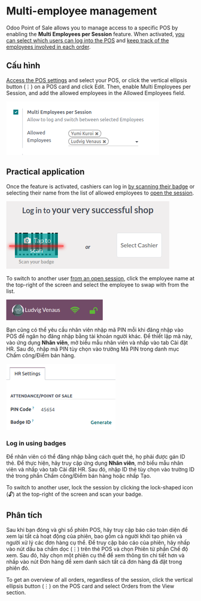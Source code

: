 # Multi-employee management

Odoo Point of Sale allows you to manage access to a specific POS by enabling the **Multi Employees
per Session** feature. When activated, [you can select which users can log into the POS](#employee-login-use) and [keep track of the employees involved in each order](#employee-login-analytics).

<a id="employee-login-configuration"></a>

## Cấu hình

[Access the POS settings](configuration/#configuration-settings) and select your POS, or click the vertical
ellipsis button (⋮) on a POS card and click Edit. Then, enable
Multi Employees per Session, and add the allowed employees in the Allowed
Employees field.

![setting to enable multiple cashiers in POS](../../../.gitbook/assets/setting1.png)

<a id="employee-login-use"></a>

## Practical application

Once the feature is activated, cashiers can log in [by scanning their badge](#employee-login-badge) or selecting their name from the list of allowed employees to [open the
session](./#pos-session-start).

![window to open a session when the multiple cashiers feature is enabled](../../../.gitbook/assets/open-session.png)

To switch to another user [from an open session](./#pos-session-start), click the employee name
at the top-right of the screen and select the employee to swap with from the list.

![button to switch from one cashier to another.](../../../.gitbook/assets/switch-user.png)

Bạn cũng có thể yêu cầu nhân viên nhập mã PIN mỗi khi đăng nhập vào POS để ngăn họ đăng nhập bằng tài khoản người khác. Để thiết lập mã này, vào ứng dụng **Nhân viên**, mở biểu mẫu nhân viên và nhấp vào tab Cài đặt HR. Sau đó, nhập mã PIN tùy chọn vào trường Mã PIN trong danh mục Chấm công/Điểm bán hàng.

![setting on the employee form to assign a badge ID and a PIN code.](../../../.gitbook/assets/pin-and-badgeid.png)

<a id="employee-login-badge"></a>

### Log in using badges

Để nhân viên có thể đăng nhập bằng cách quét thẻ, họ phải được gán ID thẻ. Để thực hiện, hãy truy cập ứng dụng **Nhân viên**, mở biểu mẫu nhân viên và nhấp vào tab Cài đặt HR. Sau đó, nhập ID thẻ tùy chọn vào trường ID thẻ trong phần Chấm công/Điểm bán hàng hoặc nhấp Tạo.

To switch to another user, lock the session by clicking the lock-shaped icon (🔓) at the
top-right of the screen and scan your badge.

<a id="employee-login-analytics"></a>

## Phân tích

Sau khi bạn đóng và ghi sổ phiên POS, hãy truy cập báo cáo toàn diện để xem lại tất cả hoạt động của phiên, bao gồm cả người khởi tạo phiên và người xử lý các đơn hàng cụ thể. Để truy cập báo cáo của phiên, hãy nhấp vào nút dấu ba chấm dọc (⋮) trên thẻ POS và chọn Phiên từ phần Chế độ xem. Sau đó, hãy chọn một phiên cụ thể để xem thông tin chi tiết hơn và nhấp vào nút Đơn hàng để xem danh sách tất cả đơn hàng đã đặt trong phiên đó.

To get an overview of all orders, regardless of the session, click the vertical ellipsis button
(⋮) on the POS card and select Orders from the View section.
